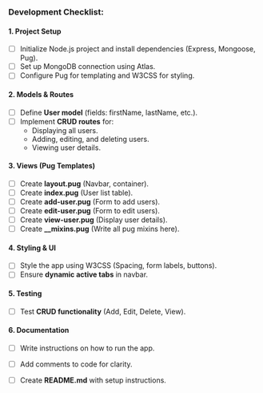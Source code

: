 ### **Development Checklist:**

#### **1. Project Setup**
- [ ] Initialize Node.js project and install dependencies (Express, Mongoose, Pug).
- [ ] Set up MongoDB connection using Atlas.
- [ ] Configure Pug for templating and W3CSS for styling.

#### **2. Models & Routes**
- [ ] Define **User model** (fields: firstName, lastName, etc.).
- [ ] Implement **CRUD routes** for:
  - Displaying all users.
  - Adding, editing, and deleting users.
  - Viewing user details.

#### **3. Views (Pug Templates)**
- [ ] Create **layout.pug** (Navbar, container).
- [ ] Create **index.pug** (User list table).
- [ ] Create **add-user.pug** (Form to add users).
- [ ] Create **edit-user.pug** (Form to edit users).
- [ ] Create **view-user.pug** (Display user details).
- [ ] Create **__mixins.pug** (Write all pug mixins here).

#### **4. Styling & UI**
- [ ] Style the app using W3CSS (Spacing, form labels, buttons).
- [ ] Ensure **dynamic active tabs** in navbar.

#### **5. Testing**
- [ ] Test **CRUD functionality** (Add, Edit, Delete, View).

#### **6. Documentation**
- [ ] Write instructions on how to run the app.
- [ ] Add comments to code for clarity.
- [ ] Create **README.md** with setup instructions.

